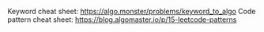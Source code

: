 Keyword cheat sheet: https://algo.monster/problems/keyword_to_algo
Code pattern cheat sheet: https://blog.algomaster.io/p/15-leetcode-patterns

